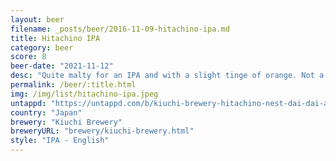 ```yaml
---
layout: beer
filename: _posts/beer/2016-11-09-hitachino-ipa.md
title: Hitachino IPA
category: beer
score: 8
beer-date: "2021-11-12"
desc: "Quite malty for an IPA and with a slight tinge of orange. Not a lot of hops but that’s ok"
permalink: /beer/:title.html
img: /img/list/hitachino-ipa.jpeg
untappd: "https://untappd.com/b/kiuchi-brewery-hitachino-nest-dai-dai-ale/358936"
country: "Japan"
brewery: "Kiuchi Brewery"
breweryURL: "brewery/kiuchi-brewery.html"
style: "IPA - English"
---
```

